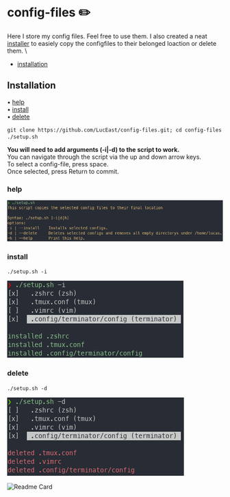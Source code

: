 # config-files ✏️
Here I store my config files. Feel free to use them.
I also created a neat [installer](setup.sh) to easiely copy the configfiles to their belonged loaction or delete them. \

- [installation](#installation)


## Installation
 • [help](#help)\
 • [install](#install)\
 • [delete](#delete) 

```
git clone https://github.com/LucEast/config-files.git; cd config-files
./setup.sh
```
**You will need to add arguments (-i|-d) to the script to work.**\
You can navigate through the script via the up and down arrow keys.\
To select a config-file, press space.\
Once selected, press Return to commit.

### help
![help](https://raw.githubusercontent.com/LucEast/config-files/main/screenshots/help.png)

### install
```
./setup.sh -i
```
![install](https://raw.githubusercontent.com/LucEast/config-files/main/screenshots/install.png)

### delete
```
./setup.sh -d
```
![delete](https://raw.githubusercontent.com/LucEast/config-files/main/screenshots/delete.png)





![Readme Card](https://github-readme-stats.vercel.app/api/pin/?username=LucEast&repo=dotfiles&title_color=3e83c8&text_color=00cb71&icon_color=299bab&bg_color=171717&hide_border=true)
